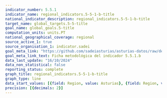 ```yaml
---
indicator_number: 5.5.1
indicator_name: regional_indicators.5-5-1-b-title
national_indicator_description: regional_indicators.5-5-1-b-title
target_name: global_targets.5-5-title
goal_name: global_goals.5-title
computation_units: units.PT
national_geographical_coverage: regional
source_active_1: true
source_organisation_1: indicator.sadei
goal_meta_link: "https://github.com/sadeiasturias/asturias-datos/raw/develop/descargas/metodologia/5.5.1.b.pdf"
goal_meta_link_text: Ficha metodológica del indicador 5.5.1.b
data_last_update: "16/10/2024"
data_non_statistical: false
reporting_status: complete
graph_title: regional_indicators.5-5-1-b-title
graph_type: line
data_start_values: [{field: Region, value: Asturias}, {field: Region, value: España}]
precision: [{decimals: 2}]
---
```

